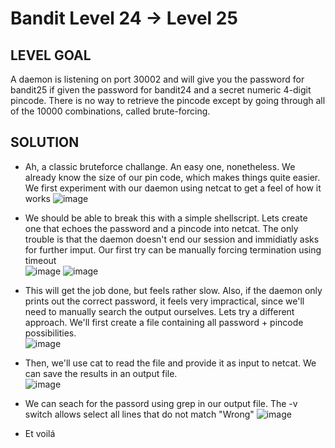 # Bandit Level 24 → Level 25
 
## LEVEL GOAL
A daemon is listening on port 30002 and will give you the password for bandit25 if given the password for bandit24 and a secret numeric 4-digit pincode.
There is no way to retrieve the pincode except by going through all of the 10000 combinations, called brute-forcing.

## SOLUTION

- Ah, a classic bruteforce challange. An easy one, nonetheless. We already know the size of our pin code, which makes things quite easier. We first experiment with our daemon using netcat to get a feel of how it works
 ![image](https://user-images.githubusercontent.com/44790709/203612113-021ec1d1-0be7-4aab-bd86-8f50d3ef5cde.png)

- We should be able to break this with a simple shellscript. Lets create one that echoes the password and a pincode into netcat. The only trouble is that the daemon doesn't end our session and immidiatly asks for further imput. Our first try can be manually forcing termination using timeout                                              
 ![image](https://user-images.githubusercontent.com/44790709/203611937-9333973b-682b-4390-9d33-3cb8887cc996.png)
 ![image](https://user-images.githubusercontent.com/44790709/203612006-9040ee7b-af93-41d8-9831-667e7bc0792b.png) 


- This will get the job done, but feels rather slow. Also, if the daemon only prints out the correct password, it feels very impractical, since we'll need to manually search the output ourselves. Lets try a different approach. We'll first create a file containing all password + pincode possibilities.  
 ![image](https://user-images.githubusercontent.com/44790709/203610967-94ab238c-d29a-4fdf-9f3a-16097fb41897.png)

- Then, we'll use cat to read the file and provide it as input to netcat. We can save the results in an output file.  
![image](https://user-images.githubusercontent.com/44790709/203611172-3c430701-7694-48eb-bf25-42fd31d31d40.png)

- We can seach for the passord using grep in our output file. The -v switch allows select all lines that do not match "Wrong"
 ![image](https://user-images.githubusercontent.com/44790709/203611440-48df73a9-6f28-409e-9ea1-070257d03507.png)

- Et voilá
